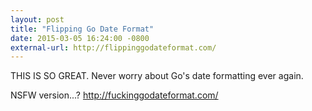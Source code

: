 ```yaml
---
layout: post
title: "Flipping Go Date Format"
date: 2015-03-05 16:24:00 -0800
external-url: http://flippinggodateformat.com/
---
```


THIS IS SO GREAT. Never worry about Go's date formatting ever again.

NSFW version...? http://fuckinggodateformat.com/
